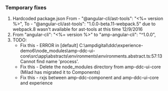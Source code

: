 ### Temporary fixes
1. Hardcoded package.json
    From - "@angular-cli/ast-tools": "<%= version %>",
    To - "@angular-cli/ast-tools": "1.0.0-beta.11-webpack.5"
    due to webpack.8 wasn't available for ast-tools at this time 12/9/2016
1. From "angular-cli": "<%= version %>" to "amp-angular-cli": "^1.0.0",
1. TODO:
    - Fix this - ERROR in [default] C:\ampdigital\ddc\experience-demo6\node_modules\amp-ddc-ui-core\src\app\abstracts\environments\environments.abstract.ts:57:13
Cannot find name 'process'.
    - Fix this - Delete the node_modules directory from amp-ddc-ui-core (Milad has migrated it to Components)
    - Fix this - rxjs between amp-ddc-component and amp-ddc-ui-core and experience
